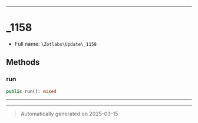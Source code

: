 ***

# _1158





* Full name: `\Zotlabs\Update\_1158`




## Methods


### run



```php
public run(): mixed
```












***


***
> Automatically generated on 2025-03-15
